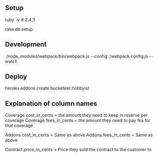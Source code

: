 ## Setup
  ruby -v # 2.4.3

  rake db:setup
  
## Development
 ./node_modules/webpack/bin/webpack.js --config ./webpack.config.js --watch

## Deploy
  heroku addons:create bucketeer:hobbyist 


## Explanation of column names
  Coverage.cost_in_cents = the amount they need to keep in reserve per coverage
  Coverage.fees_in_cents = the amount they need to pay fsa for that coverage

  Addons.cost_in_cents = Same as above
  Addons.fees_in_cents = Same as above

  Contract.price_in_cents = Price they sold the contract to the customer to
